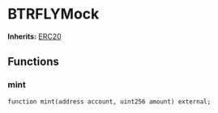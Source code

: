 # BTRFLYMock
**Inherits:**
[ERC20](/contracts/tests/ERC20.sol/contract.ERC20.md)


## Functions
### mint


```solidity
function mint(address account, uint256 amount) external;
```

